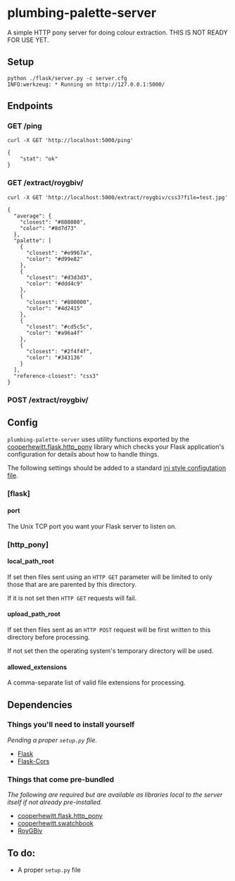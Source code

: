 # plumbing-palette-server

A simple HTTP pony server for doing colour extraction. THIS IS NOT READY FOR USE YET.

## Setup

	python ./flask/server.py -c server.cfg
	INFO:werkzeug: * Running on http://127.0.0.1:5000/

## Endpoints

### GET /ping 

	curl -X GET 'http://localhost:5000/ping'

	{
		"stat": "ok"
	}

### GET /extract/roygbiv/<REFERENCE>

	curl -X GET 'http://localhost:5000/extract/roygbiv/css3?file=test.jpg'

	{
	  "average": {
	    "closest": "#808080", 
	    "color": "#8d7d73"
	  }, 
	  "palette": [
	    {
	      "closest": "#e9967a", 
	      "color": "#d99e82"
	    }, 
	    {
	      "closest": "#d3d3d3", 
	      "color": "#ddd4c9"
	    }, 
	    {
	      "closest": "#800000", 
	      "color": "#4d2415"
	    }, 
	    {
	      "closest": "#cd5c5c", 
	      "color": "#a96a4f"
	    }, 
	    {
	      "closest": "#2f4f4f", 
	      "color": "#343136"
	    }
	  ], 
	  "reference-closest": "css3"
	}

### POST /extract/roygbiv/<REFERENCE>

## Config

`plumbing-palette-server` uses utility functions exported by the
[cooperhewitt.flask.http_pony](https://github.com/cooperhewitt/py-cooperhewitt-flask/blob/master/cooperhewitt/flask/http_pony.py)
library which checks your Flask application's configuration for details about
how to handle things.

The following settings should be added to a standard [ini style configutation
file](https://en.wikipedia.org/wiki/INI_file).

### [flask]

#### port

The Unix TCP port you want your Flask server to listen on.

### [http_pony]

#### local_path_root

If set then files sent using an `HTTP GET` parameter will be limited to only
those that are are parented by this directory.

If it is not set then `HTTP GET` requests will fail.

#### upload_path_root

If set then files sent as an `HTTP POST` request will be first written to this
directory before processing.

If not set then the operating system's temporary directory will be used.

#### allowed_extensions

A comma-separate list of valid file extensions for processing.

## Dependencies

### Things you'll need to install yourself

_Pending a proper `setup.py` file._

* [Flask](http://flask.pocoo.org/)
* [Flask-Cors](https://pypi.python.org/pypi/Flask-Cors/)

### Things that come pre-bundled

_The following are required but are available as libraries local to the server itself if not already pre-installed._

* [cooperhewitt.flask.http_pony](https://github.com/cooperhewitt/py-cooperhewitt-flask)
* [cooperhewitt.swatchbook](https://github.com/cooperhewitt/py-cooperhewitt-swatchbook)
* [RoyGBiv](https://pypi.python.org/pypi/RoyGBiv/)

## To do:

* A proper `setup.py` file

